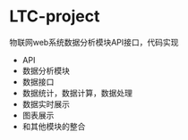 # LTC-project
物联网web系统数据分析模块API接口，代码实现
- API
- 数据分析模块
- 数据接口
- 数据统计，数据计算，数据处理
- 数据实时展示
- 图表展示
- 和其他模块的整合
